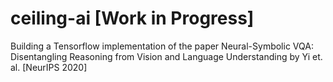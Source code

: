 # ceiling-ai [Work in Progress]

Building a Tensorflow implementation of the paper Neural-Symbolic VQA: Disentangling Reasoning from Vision and Language Understanding by Yi et. al. [NeurIPS 2020]
